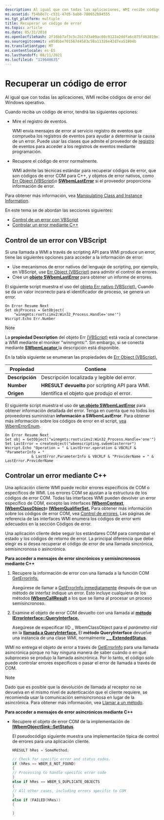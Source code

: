 ```yaml
---
description: Al igual que con todas las aplicaciones, WMI recibe códigos de error del Windows operativo.
ms.assetid: f54b8e7c-c531-47d5-bab8-780652b94555
ms.tgt_platform: multiple
title: Recuperar un código de error
ms.topic: article
ms.date: 05/31/2018
ms.openlocfilehash: 2f16bb7af3c5c2b17d3a99ac00c9122a2ddfa6c075f463819e182fe44193613a
ms.sourcegitcommit: e858bbe701567d4583c50a11326e42d7ea51804b
ms.translationtype: MT
ms.contentlocale: es-ES
ms.lasthandoff: 08/11/2021
ms.locfileid: "119640635"
---
```

# <a name="retrieving-an-error-code"></a>Recuperar un código de error

Al igual que con todas las aplicaciones, WMI recibe códigos de error del Windows operativo.

Cuando reciba un código de error, tendrá las siguientes opciones:

-   Mire el registro de eventos.

    WMI envía mensajes de error al servicio registro de eventos que comprueba los registros de eventos para ayudar a determinar la causa de un error. Puede usar las clases que admite el proveedor de [registro](/previous-versions/windows/desktop/eventlogprov/event-log-provider) de eventos para acceder a los registros de eventos mediante programación.

-   Recupere el código de error normalmente.

    WMI admite las técnicas estándar para recuperar códigos de error, que son códigos de error COM para C++, y objetos de error nativos, como [Err Object (VBScript)](/previous-versions//sbf5ze0e(v=vs.85))o [**SWbemLastError**](swbemlasterror.md) si el proveedor proporciona información de error.

Para obtener más información, vea [Manipulating Class and Instance Information](manipulating-class-and-instance-information.md).

En este tema se de abordan las secciones siguientes:

-   [Control de un error con VBScript](#handling-an-error-with-vbscript)
-   [Controlar un error mediante C++](#handling-an-error-using-c)

## <a name="handling-an-error-with-vbscript"></a>Control de un error con VBScript

Si una llamada a WMI a través de scripting API para WMI produce un error, tiene las siguientes opciones para acceder a la información de error:

-   Use mecanismos de error nativos del lenguaje de scripting, por ejemplo, en VBScript, use [Err Object (VBScript)](/previous-versions//sbf5ze0e(v=vs.85)) para admitir el control de errores.
-   Cree un [**objeto SWbemLastError**](swbemlasterror.md) para obtener un informe de errores.

El siguiente script muestra el uso del [objeto Err nativo (VBScript).](/previous-versions//sbf5ze0e(v=vs.85)) Cuando se da un valor incorrecto para el identificador de proceso, se genera un error.


```VB
On Error Resume Next
Set objProcess = GetObject( _
    "winmgmts:root\cimv2:Win32_Process.Handle='one'")
Wscript.Echo Err.Number
```



> [!Note]
>
> La **propiedad Description** del objeto Err [(VBScript)](/previous-versions//sbf5ze0e(v=vs.85)) está vacía al conectarse a WMI mediante el moniker "winmgmts:". Sin embargo, si se conecta mediante [**SWbemLocator,**](swbemlocator.md)la descripción está disponible.
>
> En la tabla siguiente se enumeran las propiedades de [Err Object (VBScript).](/previous-versions//sbf5ze0e(v=vs.85))
>
> 
>
> | Propiedad                   | Contiene                                                       |
> |----------------------------|----------------------------------------------------------------|
> | **Descripción**<br/> | Descripción localizada y legible del error.<br/> |
> | **Number**<br/>      | **HRESULT devuelto** por scripting API para WMI.<br/>  |
> | **Origen**<br/>      | Identifica el objeto que produjo el error.<br/>        |
>
> 
>
>  

 

El siguiente script muestra el uso de [**un objeto SWbemLastError**](swbemlasterror.md) para obtener información detallada del error. Tenga en cuenta que no todos los proveedores suministran **información a SWbemLastError**. Para obtener más información sobre los códigos de error en el script, [vea WbemErrorEnum](/windows/desktop/api/Wbemdisp/ne-wbemdisp-wbemerrorenum).


```VB
On Error Resume Next
Set obj = GetObject("winmgmts:root\cimv2:Win32_Process.Handle='one'")
Set LastError = createobject("wbemscripting.swbemlasterror")
Wscript.Echo "Operation = " & LastError.operation & VBCRLF & "ParameterInfo = " _
            & LastError.ParameterInfo & VBCRLF & "ProviderName = " & LastError.ProviderName
```



## <a name="handling-an-error-using-c"></a>Controlar un error mediante C++

Una aplicación cliente WMI puede recibir errores específicos de COM o específicos de WMI. Los errores COM se ajustan a la estructura de los códigos de error COM. Todas las interfaces WMI pueden devolver un error específico de COM, excepto las interfaces [**IWbemContext**](/windows/desktop/api/WbemCli/nn-wbemcli-iwbemcontext), [**IWbemClassObject**](/windows/desktop/api/WbemCli/nn-wbemcli-iwbemclassobject)e [**IWbemQualifierSet.**](/windows/desktop/api/Wbemcli/nn-wbemcli-iwbemqualifierset) Para obtener más información sobre los códigos de error COM, vea [Control de errores.](../com/error-handling-in-com.md) Las páginas de referencia de las interfaces WMI enumera los códigos de error wmi adecuados en la sección Códigos de error.

Una aplicación cliente debe seguir los estándares COM para comprobar el estado y los códigos de retorno de error. La principal diferencia que debe elegir es si desea recuperar el código de error de una llamada sincrónica, semisincronosa o asincrónica.

**Para acceder a mensajes de error sincrónicos y semisincronosos mediante C++**

1.  Recupere la información de error con una llamada a la función COM [GetErrorInfo.]( /windows/win32/api/oleauto/nf-oleauto-geterrorinfo)

    Asegúrese de llamar a [GetErrorInfo inmediatamente]( /windows/win32/api/oleauto/nf-oleauto-geterrorinfo) después de que un método de interfaz indique un error. Esto incluye cualquiera de los métodos [**IWbemCallResult**](/windows/desktop/api/Wbemcli/nn-wbemcli-iwbemcallresult) a los que se llama al procesar un proceso semisincronoso.

2.  Examine el objeto de error COM devuelto con una llamada al [**método IErrorInterface::QueryInterface.**](/windows/win32/api/unknwn/nf-unknwn-iunknown-queryinterface(q))

    Asegúrese de especificar IID \_ WbemClassObject para el *parámetro riid* en la [**llamada a QueryInterface.**](/windows/win32/api/unknwn/nf-unknwn-iunknown-queryinterface(q)) El **método QueryInterface** devuelve una instancia de una clase WMI, normalmente [**\_ \_ ExtendedStatus**](--extendedstatus.md).

WMI no entrega el objeto de error a través de [GetErrorInfo]( /windows/win32/api/oleauto/nf-oleauto-geterrorinfo) para una llamada asincrónica porque no hay ninguna manera de saber cuándo o en qué subproceso se produjo la llamada asincrónica. Por lo tanto, el código solo puede controlar errores específicos o pasar el error de llamada a través de COM.

> [!Note]  
> Dado que es posible que la devolución de llamada al receptor no se devuelva en el mismo nivel de autenticación que el cliente requiere, se recomienda usar la comunicación semisincronosa en lugar de la asincrónica. Para obtener más información, vea [Llamar a un método](calling-a-method.md).

 

**Para acceder a mensajes de error asincrónicos mediante C++**

-   Recupere el objeto de error COM de la implementación de [**IWbemObjectSink::SetStatus**](/windows/desktop/api/Wbemcli/nf-wbemcli-iwbemobjectsink-setstatus).

    El pseudocódigo siguiente muestra una implementación típica de control de errores para una aplicación cliente.

    ```C++
    HRESULT hRes = SomeMethod;

    // Check for specific error and status codes.
    if (hRes == WBEM_E_NOT_FOUND)
    {
    // Processing to handle specific error code
    }
    else if hRes == WBEM_S_DUPLICATE_OBJECTS
    {
    // All other cases, including errors specific to COM
    }
    else if (FAILED(hRes))
    {

    }
    ```

    

 

